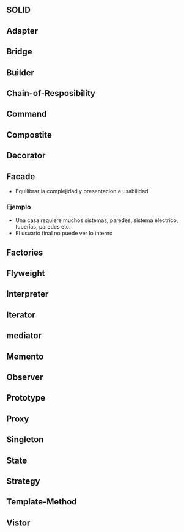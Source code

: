 ## SOLID

## Adapter

## Bridge

## Builder

## Chain-of-Resposibility

## Command

## Compostite

## Decorator

## Facade
- Equilibrar la complejidad y presentacion e usabilidad
### Ejemplo
- Una casa requiere muchos sistemas, paredes, sistema electrico, tuberías, paredes etc.
- El usuario final no puede ver lo interno

## Factories

## Flyweight

## Interpreter

## Iterator

## mediator

## Memento

## Observer

## Prototype

## Proxy

## Singleton

## State

## Strategy

## Template-Method

## Vistor

